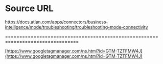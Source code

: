 # Source URL
https://docs.atlan.com/apps/connectors/business-intelligence/mode/troubleshooting/troubleshooting-mode-connectivity

================================================================================

<!--
canonical: https://docs.atlan.com/apps/connectors/business-intelligence/mode/troubleshooting/troubleshooting-mode-connectivity
link-alternate: https://docs.atlan.com/apps/connectors/business-intelligence/mode/troubleshooting/troubleshooting-mode-connectivity
meta-description: Learn about troubleshooting mode connectivity.
meta-docsearch:docusaurus_tag: docs-default-current
meta-docsearch:language: en
meta-docsearch:version: current
meta-docusaurus_locale: en
meta-docusaurus_tag: docs-default-current
meta-docusaurus_version: current
meta-generator: Docusaurus v3.8.1
meta-og-description: Learn about troubleshooting mode connectivity.
meta-og-locale: en
meta-og-title: Troubleshooting Mode connectivity | Atlan Documentation
meta-og-url: https://docs.atlan.com/apps/connectors/business-intelligence/mode/troubleshooting/troubleshooting-mode-connectivity
meta-twitter:card: summary_large_image
meta-viewport: width=device-width,initial-scale=1
title: Troubleshooting Mode connectivity | Atlan Documentation
-->

[https://www.googletagmanager.com/ns.html?id=GTM-TZTFMW4J](https://www.googletagmanager.com/ns.html?id=GTM-TZTFMW4J)

